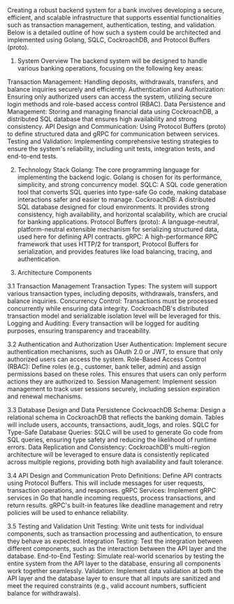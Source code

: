 Creating a robust backend system for a bank involves developing a secure, efficient, and scalable infrastructure that supports essential functionalities such as transaction management, authentication, testing, and validation. Below is a detailed outline of how such a system could be architected and implemented using Golang, SQLC, CockroachDB, and Protocol Buffers (proto).

1. System Overview
The backend system will be designed to handle various banking operations, focusing on the following key areas:

Transaction Management: Handling deposits, withdrawals, transfers, and balance inquiries securely and efficiently.
Authentication and Authorization: Ensuring only authorized users can access the system, utilizing secure login methods and role-based access control (RBAC).
Data Persistence and Management: Storing and managing financial data using CockroachDB, a distributed SQL database that ensures high availability and strong consistency.
API Design and Communication: Using Protocol Buffers (proto) to define structured data and gRPC for communication between services.
Testing and Validation: Implementing comprehensive testing strategies to ensure the system's reliability, including unit tests, integration tests, and end-to-end tests.

2. Technology Stack
Golang: The core programming language for implementing the backend logic. Golang is chosen for its performance, simplicity, and strong concurrency model.
SQLC: A SQL code generation tool that converts SQL queries into type-safe Go code, making database interactions safer and easier to manage.
CockroachDB: A distributed SQL database designed for cloud environments. It provides strong consistency, high availability, and horizontal scalability, which are crucial for banking applications.
Protocol Buffers (proto): A language-neutral, platform-neutral extensible mechanism for serializing structured data, used here for defining API contracts.
gRPC: A high-performance RPC framework that uses HTTP/2 for transport, Protocol Buffers for serialization, and provides features like load balancing, tracing, and authentication.

3. Architecture Components

3.1 Transaction Management
Transaction Types: The system will support various transaction types, including deposits, withdrawals, transfers, and balance inquiries.
Concurrency Control: Transactions must be processed concurrently while ensuring data integrity. CockroachDB's distributed transaction model and serializable isolation level will be leveraged for this.
Logging and Auditing: Every transaction will be logged for auditing purposes, ensuring transparency and traceability.

3.2 Authentication and Authorization
User Authentication: Implement secure authentication mechanisms, such as OAuth 2.0 or JWT, to ensure that only authorized users can access the system.
Role-Based Access Control (RBAC): Define roles (e.g., customer, bank teller, admin) and assign permissions based on these roles. This ensures that users can only perform actions they are authorized to.
Session Management: Implement session management to track user sessions securely, including session expiration and renewal mechanisms.

3.3 Database Design and Data Persistence
CockroachDB Schema: Design a relational schema in CockroachDB that reflects the banking domain. Tables will include users, accounts, transactions, audit_logs, and roles.
SQLC for Type-Safe Database Queries: SQLC will be used to generate Go code from SQL queries, ensuring type safety and reducing the likelihood of runtime errors.
Data Replication and Consistency: CockroachDB's multi-region architecture will be leveraged to ensure data is consistently replicated across multiple regions, providing both high availability and fault tolerance.

3.4 API Design and Communication
Proto Definitions: Define API contracts using Protocol Buffers. This will include messages for user requests, transaction operations, and responses.
gRPC Services: Implement gRPC services in Go that handle incoming requests, process transactions, and return results. gRPC's built-in features like deadline management and retry policies will be used to enhance reliability.

3.5 Testing and Validation
Unit Testing: Write unit tests for individual components, such as transaction processing and authentication, to ensure they behave as expected.
Integration Testing: Test the integration between different components, such as the interaction between the API layer and the database.
End-to-End Testing: Simulate real-world scenarios by testing the entire system from the API layer to the database, ensuring all components work together seamlessly.
Validation: Implement data validation at both the API layer and the database layer to ensure that all inputs are sanitized and meet the required constraints (e.g., valid account numbers, sufficient balance for withdrawals).
